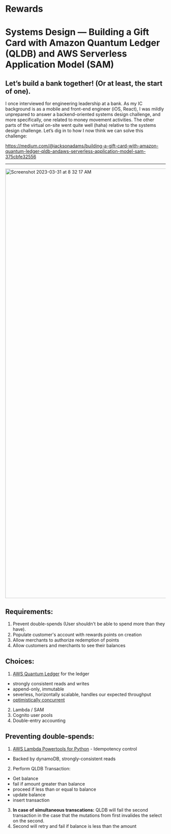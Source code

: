 # Rewards

# Systems Design — Building a Gift Card with Amazon Quantum Ledger (QLDB) and AWS Serverless Application Model (SAM) #

## Let’s build a bank together! (Or at least, the start of one). ##

I once interviewed for engineering leadership at a bank. As my IC background is as a mobile and front-end engineer (iOS, React), I was mildly unprepared to answer a backend-oriented systems design challenge, and more specifically, one related to money movement activities. The other parts of the virtual on-site went quite well (haha) relative to the systems design challenge.
Let’s dig in to how I now think we can solve this challenge:

https://medium.com/@jacksonadams/building-a-gift-card-with-amazon-quantum-ledger-qldb-andaws-serverless-application-model-sam-375cbfe32556

---

<img width="1350" alt="Screenshot 2023-03-31 at 8 32 17 AM" src="https://user-images.githubusercontent.com/160455/229120949-d81550c8-216f-403d-862d-a361fd86b532.png">

## Requirements:
1. Prevent double-spends (User shouldn't be able to spend more than they have).
2. Populate customer's account with rewards points on creation
3. Allow merchants to authorize redemption of points
4. Allow customers and merchants to see their balances

## Choices:
1. [AWS Quantum Ledger](https://aws.amazon.com/qldb/) for the ledger
  - strongly consistent reads and writes
  - append-only, immutable
  - severless, horizontally scalable, handles our expected throughput
  - [optimistically concurrent](https://docs.aws.amazon.com/qldb/latest/developerguide/concurrency.html)
2. Lambda / SAM
3. Cognito user pools
4. Double-entry accounting

## Preventing double-spends:
1. [AWS Lambda Powertools for Python](https://awslabs.github.io/aws-lambda-powertools-python/2.9.1/utilities/idempotency/) - Idempotency control
- Backed by dynamoDB, strongly-consistent reads
2. Perform QLDB Transaction:
 - Get balance
 - fail if amount greater than balance
 - proceed if less than or equal to balance
 - update balance
 - insert transaction
 
3. __In case of simultaneous transcations:__ QLDB will fail the second transaction in the case that the mutations from first invalides the select on the second.
4. Second will retry and fail if balance is less than the amount



